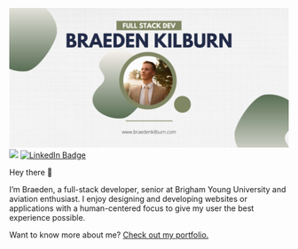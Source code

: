 [![Braeden's GitHub Banner](./assets/GitHubHeader.png)](https://braedenkilburn.com)
![](https://komarev.com/ghpvc/?username=BraedenKilburn)
[![LinkedIn Badge](https://img.shields.io/badge/LinkedIn-Profile-informational?style=flat&logo=linkedin&logoColor=white&color=0D76A8)](http://linkedin.com/in/braedenkilburn/)

Hey there 👋

I’m Braeden, a full-stack developer, senior at Brigham Young University and aviation enthusiast. I enjoy designing and developing websites or applications with a human-centered focus to give my user the best experience possible.

Want to know more about me? [Check out my portfolio.](https://braedenkilburn.com/)
